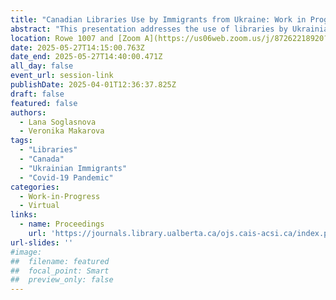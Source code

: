```yaml
---
title: "Canadian Libraries Use by Immigrants from Ukraine: Work in Progress"
abstract: "This presentation addresses the use of libraries by Ukrainian immigrants in Canada based on a mixed methods study conducted primarily in Saskatchewan and Alberta, Canada. The objectives are to investigate the frequency and purpose of library use by the participants, and their preference for library type and services. The findings are important for improving library services to immigrants and refugees."
location: Rowe 1007 and [Zoom A](https://us06web.zoom.us/j/87262218920?pwd=5ioya8nZ6CaAVAsMQuMeC8MpMrUzjG.1)
date: 2025-05-27T14:15:00.763Z
date_end: 2025-05-27T14:40:00.471Z
all_day: false
event_url: session-link
publishDate: 2025-04-01T12:36:37.825Z
draft: false
featured: false
authors:
  - Lana Soglasnova
  - Veronika Makarova
tags:
  - "Libraries" 
  - "Canada" 
  - "Ukrainian Immigrants"
  - "Covid-19 Pandemic"
categories:
  - Work-in-Progress
  - Virtual
links:
  - name: Proceedings
    url: 'https://journals.library.ualberta.ca/ojs.cais-acsi.ca/index.php/cais-asci/article/view/1929'
url-slides: ''
#image:
##  filename: featured
##  focal_point: Smart
##  preview_only: false
---
```


